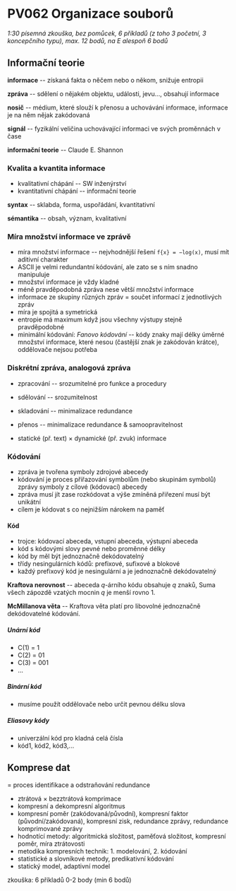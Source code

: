 # PV062 Organizace souborů

_1:30 písemná zkouška, bez pomůcek, 6 příkladů (z toho 3 početní, 3 koncepčního typu), max. 12 bodů, na E alespoň 6 bodů_

## Informační teorie

**informace** -- získaná fakta o něčem nebo o někom, snižuje entropii

**zpráva** -- sdělení o nějakém objektu, události, jevu..., obsahují informace

**nosič** -- médium, které slouží k přenosu a uchovávání informace, informace je na něm nějak zakódovaná

**signál** -- fyzikální veličina uchovávající informaci ve svých proměnnách v čase

**informační teorie** -- Claude E. Shannon

### Kvalita a kvantita informace

* kvalitativní chápání -- SW inženýrství
* kvantitativní chápání -- informační teorie

**syntax** -- sklabda, forma, uspořádání, kvantitativní

**sémantika** -- obsah, význam, kvalitativní

### Míra množství informace ve zprávě

* míra množství informace -- nejvhodnější řešení `f{x} = −log(x)`, musí mít aditivní charakter
* ASCII je velmi redundantní kódování, ale zato se s ním snadno manipuluje
* množství informace je vždy kladné
* méně pravděpodobná zpráva nese větší množství informace
* informace ze skupiny různých zpráv = součet informací z jednotlivých zpráv
* míra je spojitá a symetrická
* entropie má maximum když jsou všechny výstupy stejně pravděpodobné
* minimální kódování: _Fanovo kódování_ -- kódy znaky mají délky úměrné množství informace, které nesou (častější znak je zakódován krátce), oddělovače nejsou potřeba

### Diskrétní zpráva, analogová zpráva
*   zpracování -- srozumitelné pro funkce a procedury
*   sdělování -- srozumitelnost
*   skladování -- minimalizace redundance
*   přenos -- minimalizace redundance & samoopravitelnost

* statické (př. text) × dynamické (př. zvuk) informace

### Kódování
* zpráva je tvořena symboly zdrojové abecedy
* kódování je proces přiřazování symbolům (nebo skupinám symbolů) zprávy symboly z cílové (kódovací) abecedy
* zpráva musí jít zase rozkódovat a výše zmíněná přiřezení musí být unikátní
* cílem je kódovat s co nejnižším nárokem na paměť

#### Kód
* trojce: kódovací abeceda, vstupní abeceda, výstupní abeceda
* kód s kódovými slovy pevné nebo proměnné délky
* kód by měl být jednoznačně dekódovatelný
* třídy nesingulárních kódů: prefixové, sufixové a blokové
* každý prefixový kód je nesingulární a je jednoznačně dekódovatelný

**Kraftova nerovnost** -- abeceda _q_-árního kódu obsahuje _q_ znaků, Suma všech zápozdě vzatých mocnin _q_ je menší rovno 1.

**McMillanova věta** -- Kraftova věta platí pro libovolné jednoznačně dekódovatelné kódování.

##### Unární kód
* C(1) = 1
* C(2) = 01
* C(3) = 001
* ...

##### Binární kód
* musíme použít oddělovače nebo určit pevnou délku slova

##### Eliasovy kódy
* univerzální kód pro kladná celá čísla
* kód1, kód2, kód3,...

## Komprese dat
= proces identifikace a odstraňování redundance
* ztrátová × bezztrátová komprimace
* kompresní a dekompresní algoritmus
* kompresní poměr (zakódovaná/původní), kompresní faktor (původní/zakódovaná), kompresní zisk, redundance zprávy, redundance komprimované zprávy
* hodnotící metody: algoritmická složitost, paměťová složitost, kompresní poměr, míra ztrátovosti
* metodika kompresních technik: 1. modelování, 2. kódování
* statistické a slovníkové metody, predikativní kódování
* statický model, adaptivní model


zkouška: 6 příkladů 0-2 body (min 6 bodů)
